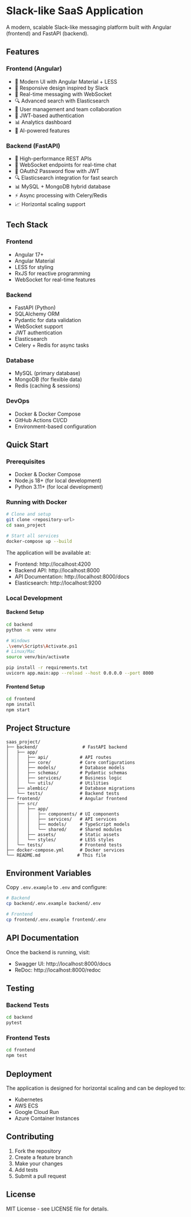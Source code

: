 # Slack-like SaaS Application

A modern, scalable Slack-like messaging platform built with Angular (frontend) and FastAPI (backend).

## Features

### Frontend (Angular)
- 🎨 Modern UI with Angular Material + LESS
- 📱 Responsive design inspired by Slack
- 🔄 Real-time messaging with WebSocket
- 🔍 Advanced search with Elasticsearch
- 👥 User management and team collaboration
- 🔐 JWT-based authentication
- 📊 Analytics dashboard
- 🤖 AI-powered features

### Backend (FastAPI)
- 🚀 High-performance REST APIs
- 🔌 WebSocket endpoints for real-time chat
- 🔐 OAuth2 Password flow with JWT
- 🔍 Elasticsearch integration for fast search
- 📊 MySQL + MongoDB hybrid database
- ⚡ Async processing with Celery/Redis
- 📈 Horizontal scaling support

## Tech Stack

### Frontend
- Angular 17+
- Angular Material
- LESS for styling
- RxJS for reactive programming
- WebSocket for real-time features

### Backend
- FastAPI (Python)
- SQLAlchemy ORM
- Pydantic for data validation
- WebSocket support
- JWT authentication
- Elasticsearch
- Celery + Redis for async tasks

### Database
- MySQL (primary database)
- MongoDB (for flexible data)
- Redis (caching & sessions)

### DevOps
- Docker & Docker Compose
- GitHub Actions CI/CD
- Environment-based configuration

## Quick Start

### Prerequisites
- Docker & Docker Compose
- Node.js 18+ (for local development)
- Python 3.11+ (for local development)

### Running with Docker

```bash
# Clone and setup
git clone <repository-url>
cd saas_project

# Start all services
docker-compose up --build
```

The application will be available at:
- Frontend: http://localhost:4200
- Backend API: http://localhost:8000
- API Documentation: http://localhost:8000/docs
- Elasticsearch: http://localhost:9200

### Local Development

#### Backend Setup
```bash
cd backend
python -m venv venv

# Windows
.\venv\Scripts\Activate.ps1
# Linux/Mac
source venv/bin/activate

pip install -r requirements.txt
uvicorn app.main:app --reload --host 0.0.0.0 --port 8000
```

#### Frontend Setup
```bash
cd frontend
npm install
npm start
```

## Project Structure

```
saas_project/
├── backend/                 # FastAPI backend
│   ├── app/
│   │   ├── api/            # API routes
│   │   ├── core/           # Core configurations
│   │   ├── models/         # Database models
│   │   ├── schemas/        # Pydantic schemas
│   │   ├── services/       # Business logic
│   │   └── utils/          # Utilities
│   ├── alembic/            # Database migrations
│   └── tests/              # Backend tests
├── frontend/               # Angular frontend
│   ├── src/
│   │   ├── app/
│   │   │   ├── components/ # UI components
│   │   │   ├── services/   # API services
│   │   │   ├── models/     # TypeScript models
│   │   │   └── shared/     # Shared modules
│   │   ├── assets/         # Static assets
│   │   └── styles/         # LESS styles
│   └── tests/              # Frontend tests
├── docker-compose.yml      # Docker services
└── README.md              # This file
```

## Environment Variables

Copy `.env.example` to `.env` and configure:

```bash
# Backend
cp backend/.env.example backend/.env

# Frontend
cp frontend/.env.example frontend/.env
```

## API Documentation

Once the backend is running, visit:
- Swagger UI: http://localhost:8000/docs
- ReDoc: http://localhost:8000/redoc

## Testing

### Backend Tests
```bash
cd backend
pytest
```

### Frontend Tests
```bash
cd frontend
npm test
```

## Deployment

The application is designed for horizontal scaling and can be deployed to:
- Kubernetes
- AWS ECS
- Google Cloud Run
- Azure Container Instances

## Contributing

1. Fork the repository
2. Create a feature branch
3. Make your changes
4. Add tests
5. Submit a pull request

## License

MIT License - see LICENSE file for details.
